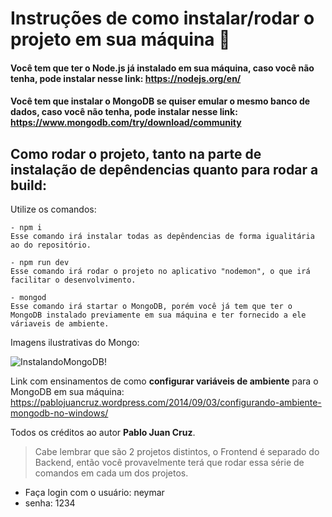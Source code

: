 # Instruções de como instalar/rodar o projeto em sua máquina :vulcan_salute:

#### Você tem que ter o Node.js já instalado em sua máquina, caso você não tenha, pode instalar nesse link: https://nodejs.org/en/
#### Você tem que instalar o MongoDB se quiser emular o mesmo banco de dados, caso você não tenha, pode instalar nesse link: https://www.mongodb.com/try/download/community


## Como rodar o projeto, tanto na parte de instalação de depêndencias quanto para rodar a build:
  Utilize os comandos:
  
    - npm i
    Esse comando irá instalar todas as depêndencias de forma igualitária ao do repositório.
    
    - npm run dev
    Esse comando irá rodar o projeto no aplicativo "nodemon", o que irá facilitar o desenvolvimento. 
    
    - mongod
    Esse comando irá startar o MongoDB, porém você já tem que ter o MongoDB instalado previamente em sua máquina e ter fornecido a ele váriaveis de ambiente.
    
Imagens ilustrativas do Mongo:

    
![InstalandoMongoDB!](https://i.imgur.com/Y4iSKNd.png)


Link com ensinamentos de como **configurar variáveis de ambiente** para o MongoDB em sua máquina:
  https://pablojuancruz.wordpress.com/2014/09/03/configurando-ambiente-mongodb-no-windows/
  
  Todos os créditos ao autor **Pablo Juan Cruz**.
    
    
> Cabe lembrar que são 2 projetos distintos, o Frontend é separado do Backend, então você provavelmente terá que rodar essa série de comandos em cada um dos projetos.

- Faça login com o usuário: neymar
- senha: 1234
